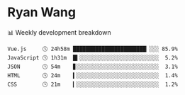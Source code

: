 # Ryan Wang

 <!-- waka-box start -->
📊 Weekly development breakdown
```text
Vue.js     🕓 24h58m ███████████████████████▏░░░ 85.9%
JavaScript 🕓 1h31m  █▍░░░░░░░░░░░░░░░░░░░░░░░░░  5.2%
JSON       🕓 54m    ▊░░░░░░░░░░░░░░░░░░░░░░░░░░  3.1%
HTML       🕓 24m    ▍░░░░░░░░░░░░░░░░░░░░░░░░░░  1.4%
CSS        🕓 21m    ▎░░░░░░░░░░░░░░░░░░░░░░░░░░  1.2%
```
<!-- Powered by https://github.com/YouEclipse/waka-box-go . -->
<!-- waka-box end -->